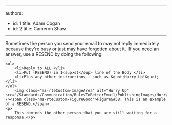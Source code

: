 

---
authors:
  - id: 1
    title: Adam Cogan
  - id: 2
    title: Cameron Shaw
---




<span class='intro'> Sometimes the person you send your email to may not reply immediately because they're busy or just may have forgotten about it.&#160; If you need an answer, use a RESEND by doing the following&#58;
 </span>

    <ol>
        <li>Reply to ALL </li>
        <li>Put (RESEND) in 1<sup>st</sup> line of the Body </li>
        <li>Plus any other instructions - such as &quot;Hurry Up!&quot; </li>
    </ol>
        <img class="ms-rteCustom-ImageArea" alt="Hurry Up" src="/Standards/Communication/RulesToBetterEmail/PublishingImages/HurryUp.gif" /><span class="ms-rteCustom-FigureGood">Figure&#58; This is an example of a RESEND.</span>
    <p>
        This reminds the other person that you are still waiting for a response.</p>


